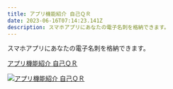 ```yaml
---
title: アプリ機能紹介 自己ＱＲ
date: 2023-06-16T07:14:23.141Z
description: スマホアプリにあなたの電子名刺を格納できます。
---
```


スマホアプリにあなたの電子名刺を格納できます。

[アプリ機能紹介 自己ＱＲ](https://www.youtube.com/watch?v=FhXcZ5kMRGc)


[![アプリ機能紹介 自己ＱＲ](http://img.youtube.com/vi/FhXcZ5kMRGc/0.jpg)](https://www.youtube.com/watch?v=FhXcZ5kMRGc)


